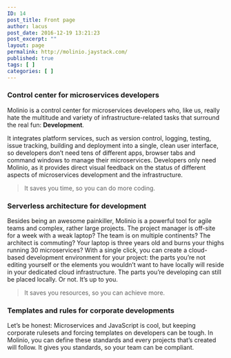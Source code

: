 ```yaml
---
ID: 14
post_title: Front page
author: lacus
post_date: 2016-12-19 13:21:23
post_excerpt: ""
layout: page
permalink: http://molinio.jaystack.com/
published: true
tags: [ ]
categories: [ ]
---
```

### Control center for microservices developers 

Molinio is a control center for microservices developers who, like us, really hate the multitude and variety of infrastructure-related tasks that surround the real fun: **Development**. 

It integrates platform services, such as version control, logging, testing, issue tracking, building and deployment into a single, clean user interface, so developers don’t need tens of different apps, browser tabs and command windows to manage their microservices. Developers only need Molinio, as it provides direct visual feedback on the status of different aspects of microservices development and the infrastructure. 

> It saves you time, so you can do more coding. 

### Serverless architecture for development 

Besides being an awesome painkiller, Molinio is a powerful tool for agile teams and complex, rather large projects. The project manager is off-site for a week with a weak laptop? The team is on multiple continents? The architect is commuting? Your laptop is three years old and burns your thighs running 30 microservices? With a single click, you can create a cloud-based development environment for your project: the parts you’re not editing yourself or the elements you wouldn’t want to have locally will reside in your dedicated cloud infrastructure. The parts you’re developing can still be placed locally. Or not. It’s up to you. 

> It saves you resources, so you can achieve more. 

### Templates and rules for corporate developments 

Let’s be honest: Microservices and JavaScript is cool, but keeping corporate rulesets and forcing templates on developers can be tough. In Molinio, you can define these standards and every projects that’s created will follow. 
It gives you standards, so your team can be compliant.